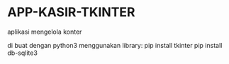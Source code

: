 # APP-KASIR-TKINTER
aplikasi mengelola konter

di buat dengan python3
menggunakan library:
pip install tkinter
pip install db-sqlite3
